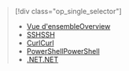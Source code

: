 > [!div class="op_single_selector"]
> * [<span data-ttu-id="363e2-101">Vue d'ensemble</span><span class="sxs-lookup"><span data-stu-id="363e2-101">Overview</span></span>](../articles/hdinsight/hdinsight-use-sqoop.md)
> * [<span data-ttu-id="363e2-102">SSH</span><span class="sxs-lookup"><span data-stu-id="363e2-102">SSH</span></span>](../articles/hdinsight/hdinsight-use-sqoop-mac-linux.md)
> * [<span data-ttu-id="363e2-103">Curl</span><span class="sxs-lookup"><span data-stu-id="363e2-103">Curl</span></span>](../articles/hdinsight/hdinsight-hadoop-use-sqoop-curl.md)
> * [<span data-ttu-id="363e2-104">PowerShell</span><span class="sxs-lookup"><span data-stu-id="363e2-104">PowerShell</span></span>](../articles/hdinsight/hdinsight-hadoop-use-sqoop-powershell.md)
> * [<span data-ttu-id="363e2-105">.NET</span><span class="sxs-lookup"><span data-stu-id="363e2-105">.NET</span></span>](../articles/hdinsight/hdinsight-hadoop-use-sqoop-dotnet-sdk.md)
> 
> 

